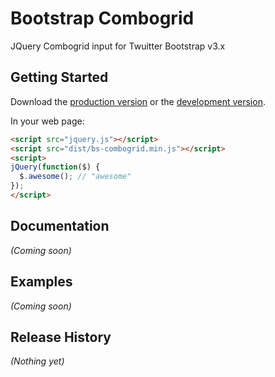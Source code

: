 # Bootstrap Combogrid

JQuery Combogrid input for Twuitter Bootstrap v3.x

## Getting Started
Download the [production version][min] or the [development version][max].

[min]: https://raw.github.com/RodrigoBalest/bs-combogrid/master/dist/bs-combogrid.min.js
[max]: https://raw.github.com/RodrigoBalest/bs-combogrid/master/dist/bs-combogrid.js

In your web page:

```html
<script src="jquery.js"></script>
<script src="dist/bs-combogrid.min.js"></script>
<script>
jQuery(function($) {
  $.awesome(); // "awesome"
});
</script>
```

## Documentation
_(Coming soon)_

## Examples
_(Coming soon)_

## Release History
_(Nothing yet)_

